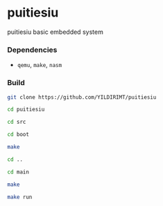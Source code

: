 # puitiesiu
puitiesiu basic embedded system

### Dependencies

* `qemu`, `make`, `nasm`
  
### Build

```bash
git clone https://github.com/YILDIRIMT/puitiesiu
```
```bash
cd puitiesiu
```
```bash
cd src
```
```bash
cd boot
```
```bash
make
```
```bash
cd ..
```
```bash
cd main
```
```bash
make
```
```bash
make run
```
